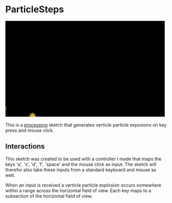 # ParticleSteps

![ParticleSteps in action](./demo/particlesteps.gif)

This is a [processing](https://processing.org) sketch that generates verticle 
particle exposions on key press and mouse click.

## Interactions

This sketch was created to be used with a controller I made that maps the keys
'a', 's', 'd', 'f', 'space' and the mouse click as input.  The sketch will therefor
also take these inputs from a standard keyboard and mouse as well.  

When an input is received a verticle particle explosion occurs somewhere within 
a range across the horizontal field of view.  Each key maps to a subsection of 
the horizontal field of view.
